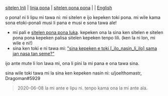 [sitelen Inli](https://joelthomastr.github.io/tokipona) | [<span class="lp">linja pona</span>](https://joelthomastr.github.io/tokipona/READMElp) | [<span class="spp">sitelen pona pona</span>](https://joelthomastr.github.io/tokipona/READMEspp) | [<i class="twa twa-framed-picture"></i><i class="twa twa-red-heart"></i>](https://joelthomastr.github.io/tokipona/READMEse) | [English](https://joelthomastr.github.io/tokipona/READMEen)

<span class="lp">o pona! ni li lipu mi tawa ni: mi sitelen e ijo kepeken toki pona. mi wile kama sona etoki-ponali musi li pana e musi e sona tawa ale!</span>

- <span class="lp">mi pali e</span> [<span class="lp">sitelen pona pona luka</span>](https://joelthomastr.github.io/tokipona/sitelen-pona-pona-luka_lp). <span class="lp">kepeken ona la sina ken sitelen e sitelen pona pona kepeken palisa sitelen kepeken tenpo lili.</span> (<span class="lp">ken la ni lon, mi wile e ni!</span>)
- <span class="lp">sina ken toki e ni tawa mi:</span> [<span class="lp">"sina kepeken e toki [_ilo_nasin_li_ilo] sama jan nasa tan seme?"</span>](https://joelthomastr.github.io/tokipona/kepeken-pi-toki-inli_lp)

<span class="lp">ijo ante mute li lon lawa mi, ona li pini la mi pana e ona tawa sina.</span>

<span class="lp">sina wile toki tawa mi la sina ken kepeken nasin ni:</span>
u/joelthomastr, Dragoman#5929

> 2020-06-08 <span class="lp">la mi ante e lipu ni. tenpo kama ona la mi ante ala.</span>
